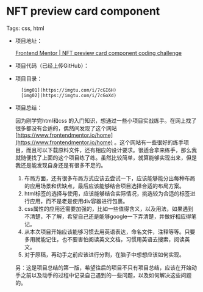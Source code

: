 # NFT preview card component

Tags: css, html

- 项目地址：
    
    [Frontend Mentor | NFT preview card component coding challenge](https://www.frontendmentor.io/challenges/nft-preview-card-component-SbdUL_w0U)
    
- 项目代码（已经上传GitHub）：

- 项目目录：
    
        [img01](https://imgtu.com/i/7cGI6H)
        [img02](https://imgtu.com/i/7cGoXd)
    
- 项目总结：
    
    因为刚学完html和css 的入门知识，想通过一些小项目实战练手。在网上找了很多都没有合适的，偶然间发现了这个网站[https://www.frontendmentor.io/home](https://www.frontendmentor.io/home) 。这个网站有一些很好的练手项目，而且可以下载原料文件，还有相应的设计要求。很适合拿来练手，那么我就随便找了上面的这个项目练了练。虽然比较简单，就算能够实现出来，但是我还是能发现自身还是有很多不足的。
    
    1. 布局方面，还有很多布局方式应该去尝试一下，应该能够能分出每种布局的应用场景和优缺点，最后应该能够结合项目选择合适的布局方案。
    2. html标签的选择与使用，应该能够结合实际情况，挑选较为合适的标签进行应用，而不是老是使用div容器进行包裹。
    3. css属性的应用还需要加强的，比如一些值得含义，以及用法，如果遇到不清楚，不了解，希望自己还是能够google一下弄清楚，并做好相应得笔记。
    4. 从本次项目开始应该能够习惯去用英语表达，命名文件，注释等等。只要多用就能记住，也不要害怕阅读英文文档，习惯用英语去搜索，阅读英文。
    5. 对于原稿，再动手之前应该进行分割，在脑子中想想应该如何实现。
    
    另：这是项目总结的第一版，希望往后的项目不只有项目总结，应该在开始动手之前以及动手的过程中记录自己遇到的一些问题，以及如何解决这些问题的。
